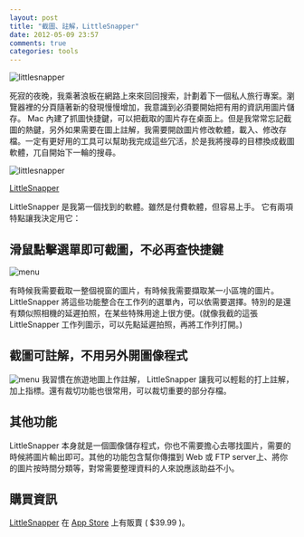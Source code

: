 ```yaml
---
layout: post
title: "截圖、註解，LittleSnapper"
date: 2012-05-09 23:57
comments: true
categories: tools
---
```

![littlesnapper](http://assets3.realmacmedia.com/websites/_resources/littlesnapper/images/littlesnapper_header.jpg)

死寂的夜晚，我乘著浪板在網路上來來回回搜索，計劃着下一個私人旅行專案。瀏覽器裡的分頁隨著新的發現慢慢增加，我意識到必須要開始把有用的資訊用圖片儲存。 Mac 內建了抓圖快捷鍵，可以把截取的圖片存在桌面上。但是我常常忘記截圖的熱鍵，另外如果需要在圖上註解，我需要開啟圖片修改軟體，載入、修改存檔。一定有更好用的工具可以幫助我完成這些冗活，於是我將搜尋的目標換成截圖軟體，兀自開始下一輪的搜尋。

![littlesnapper](images/littlesnapper.png)

[LittleSnapper](http://www.realmacsoftware.com/littlesnapper/)

LittleSnapper 是我第一個找到的軟體。雖然是付費軟體，但容易上手。 它有兩項特點讓我決定用它：

## 滑鼠點擊選單即可截圖，不必再查快捷鍵

![menu](images/littlesnapper-menu.png)

有時候我需要截取一整個視窗的圖片，有時候我需要擷取某一小區塊的圖片。 LittleSnapper 將這些功能整合在工作列的選單內，可以依需要選擇。特別的是還有類似照相機的延遲拍照，在某些特殊用途上很方便。(就像我截的這張 LittleSnapper 工作列圖示，可以先點延遲拍照，再將工作列打開。)

## 截圖可註解，不用另外開圖像程式

  ![menu](images/littlesnapper-comment.png)
  我習慣在旅遊地圖上作註解， LittleSnapper 讓我可以輕鬆的打上註解，加上指標。還有裁切功能也很常用，可以裁切重要的部分存檔。

## 其他功能

  LittleSnapper 本身就是一個圖像儲存程式，你也不需要擔心去哪找圖片，需要的時候將圖片輸出即可。其他的功能包含幫你傳擋到 Web 或 FTP server上、將你的圖片按時間分類等，對常需要整理資料的人來說應該助益不小。

## 購買資訊

  [LittleSnapper](http://www.realmacsoftware.com/littlesnapper/) 在 [App Store](http://itunes.apple.com/us/app/littlesnapper/id403489261?mt=12&ign-mpt=uo%3D4) 上有販賣 ( $39.99 )。
